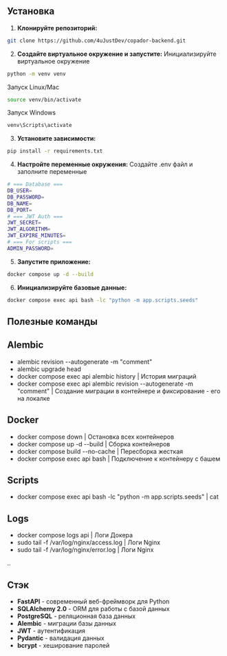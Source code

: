## Установка

1. **Клонируйте репозиторий:**
```bash
git clone https://github.com/4uJustDev/copador-backend.git
```

2. **Создайте виртуальное окружение и запустите:**
Инициализируйте виртуальное окружение
```bash
python -m venv venv
```

Запуск Linux/Mac
```bash
source venv/bin/activate  
```

Запуск Windows
```bash  
venv\Scripts\activate  
```

3. **Установите зависимости:**
```bash
pip install -r requirements.txt
```

4. **Настройте переменные окружения:**
Создайте .env файл и заполните переменные

```bash
# === Database ===
DB_USER=
DB_PASSWORD=
DB_NAME=
DB_PORT=
# === JWT Auth ===
JWT_SECRET=
JWT_ALGORITHM=
JWT_EXPIRE_MINUTES=
# === For scripts ===
ADMIN_PASSWORD=
```

5. **Запустите приложение:**
```bash
docker compose up -d --build
```

6. **Инициализируйте базовые данные:**
```bash
docker compose exec api bash -lc "python -m app.scripts.seeds"
```

## Полезные команды

## Alembic
- alembic revision --autogenerate -m "comment" 
- alembic upgrade head
- docker compose exec api alembic history                              | История миграций
- docker compose exec api alembic revision --autogenerate -m "comment" | Создание миграции в контейнере и фиксирование - его на локалке

## Docker 
- docker compose down               | Остановка всех контейнеров
- docker compose up -d --build      | Сборка контейнеров
- docker compose build --no-cache   | Пересборка жесткая 
- docker compose exec api bash      | Подключение к контейнеру с башем

## Scripts
- docker compose exec api bash -lc "python -m app.scripts.seeds" | cat                           

## Logs

- docker compose logs api                  | Логи Докера
- sudo tail -f /var/log/nginx/access.log   | Логи Nginx
- sudo tail -f /var/log/nginx/error.log    | Логи Nginx


..
## Стэк
- **FastAPI** - современный веб-фреймворк для Python
- **SQLAlchemy 2.0** - ORM для работы с базой данных
- **PostgreSQL** - реляционная база данных
- **Alembic** - миграции базы данных
- **JWT** - аутентификация
- **Pydantic** - валидация данных
- **bcrypt** - хеширование паролей